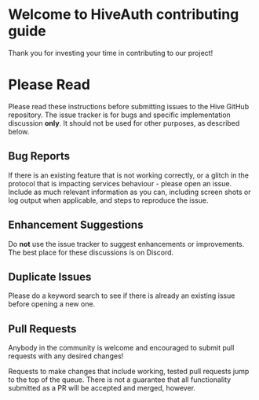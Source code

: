 # Welcome to HiveAuth contributing guide

Thank you for investing your time in contributing to our project!

# Please Read

Please read these instructions before submitting issues to the Hive GitHub repository.
The issue tracker is for bugs and specific implementation discussion **only**. It should not be used for other purposes, as described below.

## Bug Reports

If there is an existing feature that is not working correctly, or a glitch in the protocol that is impacting services behaviour - please open an issue.
Include as much relevant information as you can, including screen shots or log output when applicable, and steps to reproduce the issue.

## Enhancement Suggestions

Do **not** use the issue tracker to suggest enhancements or improvements.
The best place for these discussions is on Discord.

## Duplicate Issues

Please do a keyword search to see if there is already an existing issue before opening a new one.

## Pull Requests

Anybody in the community is welcome and encouraged to submit pull requests with any desired changes!

Requests to make changes that include working, tested pull requests jump to the top of the queue. There is not a guarantee that all functionality submitted as a PR will be accepted and merged, however.
